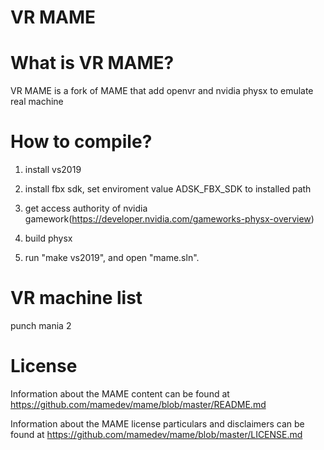 
# **VR MAME** #

What is VR MAME?
=============
VR MAME is a fork of MAME that add openvr and nvidia physx to emulate real machine

How to compile?
===============

1. install vs2019

2. install fbx sdk, set enviroment value ADSK_FBX_SDK to installed path

3. get access authority of nvidia gamework(https://developer.nvidia.com/gameworks-physx-overview)

4. build physx

5. run "make vs2019", and open "mame.sln".

VR machine list
===============
punch mania 2

License
=======

Information about the MAME content can be found at https://github.com/mamedev/mame/blob/master/README.md

Information about the MAME license particulars and disclaimers can be found at https://github.com/mamedev/mame/blob/master/LICENSE.md